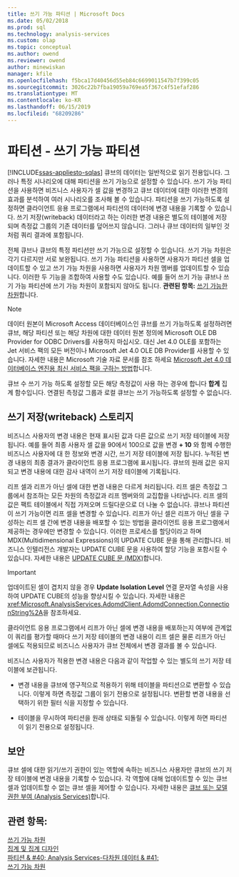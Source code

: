 ```yaml
---
title: 쓰기 가능 파티션 | Microsoft Docs
ms.date: 05/02/2018
ms.prod: sql
ms.technology: analysis-services
ms.custom: olap
ms.topic: conceptual
ms.author: owend
ms.reviewer: owend
author: minewiskan
manager: kfile
ms.openlocfilehash: f5bca17d40456d55eb84c6699011547b7f399c05
ms.sourcegitcommit: 3026c22b7fba19059a769ea5f367c4f51efaf286
ms.translationtype: MT
ms.contentlocale: ko-KR
ms.lasthandoff: 06/15/2019
ms.locfileid: "68209286"
---
```

# <a name="partitions---write-enabled-partitions"></a>파티션 - 쓰기 가능 파티션
[!INCLUDE[ssas-appliesto-sqlas](../../includes/ssas-appliesto-sqlas.md)]
  큐브의 데이터는 일반적으로 읽기 전용입니다. 그러나 특정 시나리오에 대해 파티션을 쓰기 가능으로 설정할 수 있습니다. 쓰기 가능 파티션을 사용하면 비즈니스 사용자가 셀 값을 변경하고 큐브 데이터에 대한 이러한 변경의 효과를 분석하여 여러 시나리오를 조사해 볼 수 있습니다. 파티션을 쓰기 가능하도록 설정하면 클라이언트 응용 프로그램에서 파티션의 데이터에 변경 내용을 기록할 수 있습니다. 쓰기 저장(writeback) 데이터라고 하는 이러한 변경 내용은 별도의 테이블에 저장되며 측정값 그룹의 기존 데이터를 덮어쓰지 않습니다. 그러나 큐브 데이터의 일부인 것처럼 쿼리 결과에 포함됩니다.  
  
 전체 큐브나 큐브의 특정 파티션만 쓰기 가능으로 설정할 수 있습니다. 쓰기 가능 차원은 각기 다르지만 서로 보완됩니다. 쓰기 가능 파티션을 사용하면 사용자가 파티션 셀을 업데이트할 수 있고 쓰기 가능 차원을 사용하면 사용자가 차원 멤버를 업데이트할 수 있습니다. 이러한 두 기능을 조합하여 사용할 수도 있습니다. 예를 들어 쓰기 가능 큐브나 쓰기 가능 파티션에 쓰기 가능 차원이 포함되지 않아도 됩니다. **관련된 항목:** [쓰기 가능한 차원](../../analysis-services/multidimensional-models-olap-logical-dimension-objects/write-enabled-dimensions.md)합니다.  
  
> [!NOTE]  
>  데이터 원본이 Microsoft Access 데이터베이스인 큐브를 쓰기 가능하도록 설정하려면 큐브, 해당 파티션 또는 해당 차원에 대한 데이터 원본 정의에 Microsoft OLE DB Provider for ODBC Drivers를 사용하지 마십시오. 대신 Jet 4.0 OLE를 포함하는 Jet 서비스 팩의 모든 버전이나 Microsoft Jet 4.0 OLE DB Provider를 사용할 수 있습니다. 자세한 내용은 Microsoft 기술 자료 문서를 참조 하세요 [Microsoft Jet 4.0 데이터베이스 엔진용 최신 서비스 팩을 구하는 방법](http://support.microsoft.com/?kbid=239114)합니다.  
  
 큐브 수 쓰기 가능 하도록 설정할 모든 해당 측정값이 사용 하는 경우에 합니다 **합계** 집계 함수입니다. 연결된 측정값 그룹과 로컬 큐브는 쓰기 가능하도록 설정할 수 없습니다.  
  
## <a name="writeback-storage"></a>쓰기 저장(writeback) 스토리지  
 비즈니스 사용자의 변경 내용은 현재 표시된 값과 다른 값으로 쓰기 저장 테이블에 저장됩니다. 예를 들어 최종 사용자 셀 값을 90에서 100으로 값을 변경 **+ 10** 와 함께 수행한 비즈니스 사용자에 대 한 정보와 변경 시간, 쓰기 저장 테이블에 저장 됩니다. 누적된 변경 내용의 최종 결과가 클라이언트 응용 프로그램에 표시됩니다. 큐브의 원래 값은 유지되고 변경 내용에 대한 감사 내역이 쓰기 저장 테이블에 기록됩니다.  
  
 리프 셀과 리프가 아닌 셀에 대한 변경 내용은 다르게 처리됩니다. 리프 셀은 측정값 그룹에서 참조하는 모든 차원의 측정값과 리프 멤버와의 교집합을 나타냅니다. 리프 셀의 값은 팩트 테이블에서 직접 가져오며 드릴다운으로 더 나눌 수 없습니다. 큐브나 파티션이 쓰기 가능이면 리프 셀을 변경할 수 있습니다. 리프가 아닌 셀은 리프가 아닌 셀을 구성하는 리프 셀 간에 변경 내용을 배포할 수 있는 방법을 클라이언트 응용 프로그램에서 제공하는 경우에만 변경할 수 있습니다. 이러한 프로세스를 할당이라고 하며 MDX(Multidimensional Expressions)의 UPDATE CUBE 문을 통해 관리합니다. 비즈니스 인텔리전스 개발자는 UPDATE CUBE 문을 사용하여 할당 기능을 포함시킬 수 있습니다. 자세한 내용은 [UPDATE CUBE 문 &#40;MDX&#41;](../../mdx/mdx-data-manipulation-update-cube.md)합니다.  
  
> [!IMPORTANT]  
>  업데이트된 셀이 겹치지 않을 경우 **Update Isolation Level** 연결 문자열 속성을 사용하여 UPDATE CUBE의 성능을 향상시킬 수 있습니다. 자세한 내용은 <xref:Microsoft.AnalysisServices.AdomdClient.AdomdConnection.ConnectionString%2A>을 참조하세요.  
  
 클라이언트 응용 프로그램에서 리프가 아닌 셀에 변경 내용을 배포하는지 여부에 관계없이 쿼리를 평가할 때마다 쓰기 저장 테이블의 변경 내용이 리프 셀은 물론 리프가 아닌 셀에도 적용되므로 비즈니스 사용자가 큐브 전체에서 변경 결과를 볼 수 있습니다.  
  
 비즈니스 사용자가 적용한 변경 내용은 다음과 같이 작업할 수 있는 별도의 쓰기 저장 테이블에 보관됩니다.  
  
-   변경 내용을 큐브에 영구적으로 적용하기 위해 테이블을 파티션으로 변환할 수 있습니다. 이렇게 하면 측정값 그룹이 읽기 전용으로 설정됩니다. 변환할 변경 내용을 선택하기 위한 필터 식을 지정할 수 있습니다.  
  
-   테이블을 무시하여 파티션을 원래 상태로 되돌릴 수 있습니다. 이렇게 하면 파티션이 읽기 전용으로 설정됩니다.  
  
## <a name="security"></a>보안  
 큐브 셀에 대한 읽기/쓰기 권한이 있는 역할에 속하는 비즈니스 사용자만 큐브의 쓰기 저장 테이블에 변경 내용을 기록할 수 있습니다. 각 역할에 대해 업데이트할 수 있는 큐브 셀과 업데이트할 수 없는 큐브 셀을 제어할 수 있습니다. 자세한 내용은 [큐브 또는 모델 권한 부여 &#40;Analysis Services&#41;](../../analysis-services/multidimensional-models/grant-cube-or-model-permissions-analysis-services.md)합니다.  
  
## <a name="see-also"></a>관련 항목:  
 [쓰기 가능 차원](../../analysis-services/multidimensional-models-olap-logical-dimension-objects/write-enabled-dimensions.md)   
 [집계 및 집계 디자인](../../analysis-services/multidimensional-models-olap-logical-cube-objects/aggregations-and-aggregation-designs.md)   
 [파티션 & #40; Analysis Services-다차원 데이터 & #41;](../../analysis-services/multidimensional-models-olap-logical-cube-objects/partitions-analysis-services-multidimensional-data.md)   
 [쓰기 가능 차원](../../analysis-services/multidimensional-models-olap-logical-dimension-objects/write-enabled-dimensions.md)  
  
  
